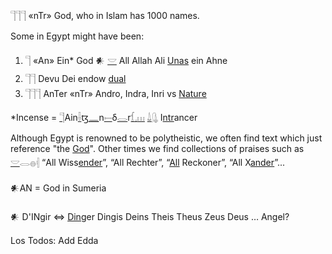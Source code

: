 𓊹𓊹𓊹 «nTr» God, who in Islam has 1000 names.  

Some in Egypt might have been:  

1. 𓊹 «An» Ein* God 𒀭 [𓎟](𓎟) All Allah Ali [Unas](https://en.wikipedia.org/wiki/Unas) ein Ahne  
2. 𓊹𓊹 Devu Dei endow [dual](Dual)  
3. 𓊹𓊹𓊹 AnTer «nTr» Andro, Indra, Inri vs [Nature](Nature)  

*Incense = [𓊹](𓊹)Ain[𓌢](𓌢)ꜩ[𓈖](𓈖)n[𓍿](𓍿)δ[𓂋](𓂋)r[𓆴](𓆴)[𓈒](𓈒)[𓏥](𓏥) [𓍑](𓍑)[𓊮](𓊮) I[ntr](𓊹)ancer  

Although Egypt is renowned to be polytheistic, we often find text which just reference "the [God](𓊹)". Other times we find collections of praises such as [𓎟](𓎟)𓂋𓐍𓏜 “All Wiss[ender](𓊹)”, “All Rechter”, “[All](All) Reckoner”, “All X[ander](𓊹)”...  

𒀭AN = God in Sumeria  

𒀭 D'INgir ⇔ [Ding](Ding)er Dingis Deins Theis Theus Zeus Deus … Angel?  

Los Todos: Add Edda  